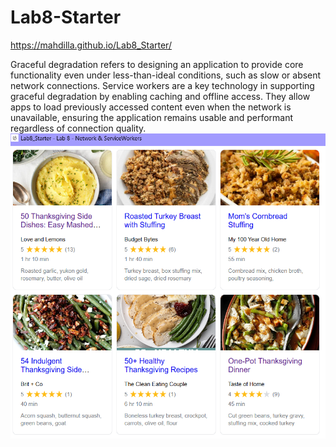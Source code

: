 # Lab8-Starter

https://mahdilla.github.io/Lab8_Starter/

Graceful degradation refers to designing an application to provide core functionality even under less-than-ideal conditions, such as slow or absent network connections. Service workers are a key technology in supporting graceful degradation by enabling caching and offline access. They allow apps to load previously accessed content even when the network is unavailable, ensuring the application remains usable and performant regardless of connection quality.
![alt text](pwa.png)
